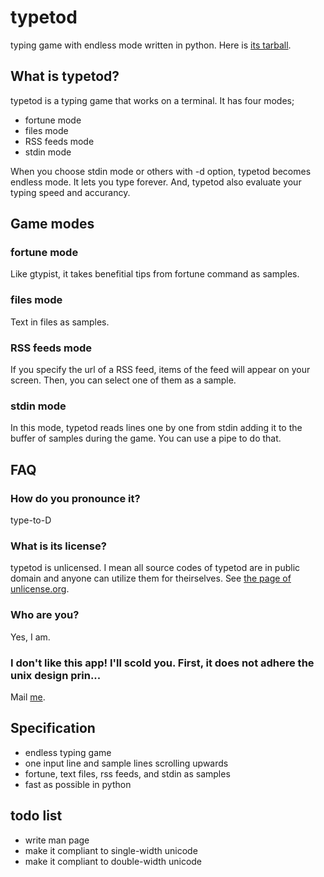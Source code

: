 # typetod
typing game with endless mode written in python.
Here is [its tarball](https://github.com/raviqqe/typetod/raw/master/pkg/typetod-0.01.tar.gz).

## What is typetod?
typetod is a typing game that works on a terminal. It has four modes;

* fortune mode
* files mode
* RSS feeds mode
* stdin mode

When you choose stdin mode or others with -d option, typetod becomes endless
mode. It lets you type forever. And, typetod also evaluate your typing speed
and accurancy.

## Game modes
### fortune mode
  Like gtypist, it takes benefitial tips from fortune command as samples.
### files mode
  Text in files as samples.
### RSS feeds mode
  If you specify the url of a RSS feed, items of the feed will appear on your
  screen. Then, you can select one of them as a sample.
### stdin mode
  In this mode, typetod reads lines one by one from stdin adding it to the
  buffer of samples during the game. You can use a pipe to do that.

## FAQ
### How do you pronounce it?
type-to-D
### What is its license?
typetod is unlicensed. I mean all source codes of typetod are in public domain
and anyone can utilize them for theirselves.
See [the page of unlicense.org](http://unlicense.org/).
### Who are you?
Yes, I am.
### I don't like this app! I'll scold you. First, it does not adhere the unix design prin...
Mail [me](mailto:raviqqe@gmail.com).

## Specification
* endless typing game
* one input line and sample lines scrolling upwards
* fortune, text files, rss feeds, and stdin as samples
* fast as possible in python

## todo list
* write man page
* make it compliant to single-width unicode
* make it compliant to double-width unicode
